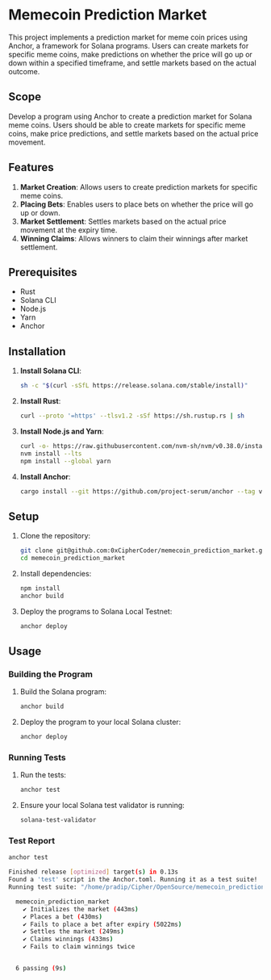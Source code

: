 # Memecoin Prediction Market

This project implements a prediction market for meme coin prices using Anchor, a framework for Solana programs. Users can create markets for specific meme coins, make predictions on whether the price will go up or down within a specified timeframe, and settle markets based on the actual outcome.

## Scope

Develop a program using Anchor to create a prediction market for Solana meme coins. Users should be able to create markets for specific meme coins, make price predictions, and settle markets based on the actual price movement.

## Features

1. **Market Creation**: Allows users to create prediction markets for specific meme coins.
2. **Placing Bets**: Enables users to place bets on whether the price will go up or down.
3. **Market Settlement**: Settles markets based on the actual price movement at the expiry time.
4. **Winning Claims**: Allows winners to claim their winnings after market settlement.

## Prerequisites

- Rust
- Solana CLI
- Node.js
- Yarn
- Anchor

## Installation

1. **Install Solana CLI**:
    ```sh
    sh -c "$(curl -sSfL https://release.solana.com/stable/install)"
    ```

2. **Install Rust**:
    ```sh
    curl --proto '=https' --tlsv1.2 -sSf https://sh.rustup.rs | sh
    ```

3. **Install Node.js and Yarn**:
    ```sh
    curl -o- https://raw.githubusercontent.com/nvm-sh/nvm/v0.38.0/install.sh | bash
    nvm install --lts
    npm install --global yarn
    ```

4. **Install Anchor**:
    ```sh
    cargo install --git https://github.com/project-serum/anchor --tag v0.24.2 anchor-cli --locked
    ```

## Setup

1. Clone the repository:
    ```sh
    git clone git@github.com:0xCipherCoder/memecoin_prediction_market.git
    cd memecoin_prediction_market
    ```

2. Install dependencies:
    ```sh
    npm install
    anchor build
    ```

3. Deploy the programs to Solana Local Testnet:
    ```sh
    anchor deploy
    ```

## Usage

### Building the Program

1. Build the Solana program:
    ```sh
    anchor build
    ```

2. Deploy the program to your local Solana cluster:
    ```sh
    anchor deploy
    ```

### Running Tests

1. Run the tests:
    ```sh
    anchor test
    ```

2. Ensure your local Solana test validator is running:
    ```sh
    solana-test-validator
    ```

### Test Report

```sh
anchor test

Finished release [optimized] target(s) in 0.13s
Found a 'test' script in the Anchor.toml. Running it as a test suite!
Running test suite: "/home/pradip/Cipher/OpenSource/memecoin_prediction_market/Anchor.toml"

  memecoin_prediction_market
    ✔ Initializes the market (443ms)
    ✔ Places a bet (430ms)
    ✔ Fails to place a bet after expiry (5022ms)
    ✔ Settles the market (249ms)
    ✔ Claims winnings (433ms)
    ✔ Fails to claim winnings twice


  6 passing (9s)